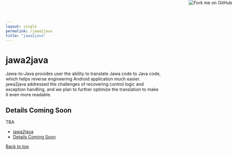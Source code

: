 ```yaml
---
layout: single
permalink: /jawa2java
title: "jawa2java"
---
```


<div class="col-md-9" role="main" markdown="1">

<a href="https://github.com/arguslab/jawa2java"><img style="position: absolute; top: 0; right: 0; border: 0;" src="https://camo.githubusercontent.com/365986a132ccd6a44c23a9169022c0b5c890c387/68747470733a2f2f73332e616d617a6f6e6177732e636f6d2f6769746875622f726962626f6e732f666f726b6d655f72696768745f7265645f6161303030302e706e67" alt="Fork me on GitHub" data-canonical-src="https://s3.amazonaws.com/github/ribbons/forkme_right_red_aa0000.png"></a>

<h1 class="page-header" id="jawa2java">
  jawa2java
</h1>

<p class="lead" markdown="1">

Jawa-to-Java provides user the ability to translate Jawa code to Java code, 
which helps reverse engineering Android application much easier. 
jawa2java addressed the challenges of recovering control logic and exception handling, 
and we plan to further optimize the translation to make it even more readable.

</p>


<h2 id="detail">Details Coming Soon</h2>

TBA

</div>

<div class="col-md-3" role="complementary" markdown="1">
  <nav class="bs-docs-sidebar hidden-print hidden-sm hidden-xs">
    <ul class="nav bs-docs-sidenav">
      <li> <a href="#jawa2java">jawa2java</a> </li>
      <li> <a href="#detail">Details Coming Soon</a> </li>
    </ul>
    <a href="#top" class="back-to-top"> Back to top </a>
  </nav>
</div>
